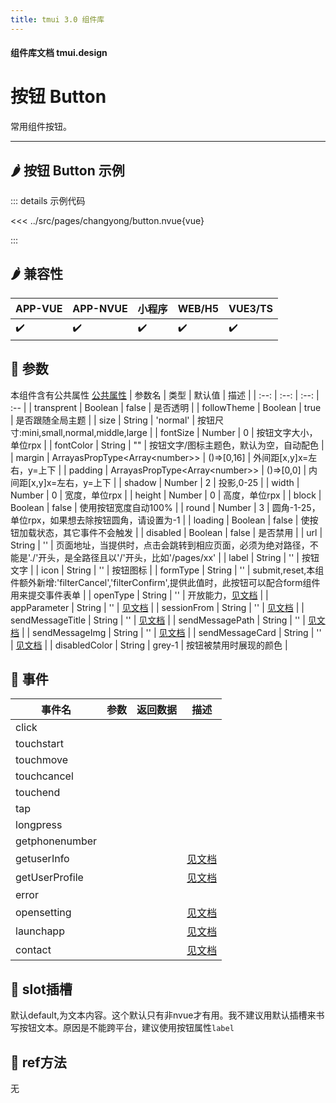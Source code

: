 ```yaml
---
title: tmui 3.0 组件库
---
```


<script setup>
import webview from '../components/mobileWebview.vue'
</script>

#### 组件库文档 tmui.design

# 按钮 Button
常用组件按钮。

---

## :hot_pepper: 按钮 Button 示例

<webview url="https://tmui.design/h5/#/pages/changyong/button"></webview>

::: details 示例代码

<<< ../src/pages/changyong/button.nvue{vue}

:::


## :hot_pepper: 兼容性

| APP-VUE | APP-NVUE | 小程序 | WEB/H5 | VUE3/TS |
| --- | --- | --- | --- | --- |
| :heavy_check_mark: | :heavy_check_mark: | :heavy_check_mark: | :heavy_check_mark: | :heavy_check_mark: |

## :seedling: 参数
本组件含有公共属性 [公共属性](/spec/组件公共样式.html)
| 参数名 | 类型 | 默认值 | 描述 |
| :--: | :--: | :--: | :-- |
| transprent | Boolean | false | 是否透明 |
| followTheme | Boolean | true | 是否跟随全局主题 |
| size | String | 'normal' | 按钮尺寸:mini,small,normal,middle,large |
| fontSize | Number | 0 | 按钮文字大小，单位rpx |
| fontColor<Badge type="danger" text="v3.0.63+" vertical="middle" /> | String | "" | 按钮文字/图标主题色，默认为空，自动配色 |
| margin | ArrayasPropType\<Array\<number>> | ()=>[0,16] | 外间距[x,y]x=左右，y=上下 |
| padding | ArrayasPropType\<Array\<number>> | ()=>[0,0] | 内间距[x,y]x=左右，y=上下 |
| shadow | Number | 2 | 投影,0-25 |
| width | Number | 0 | 宽度，单位rpx |
| height | Number | 0 | 高度，单位rpx |
| block | Boolean | false | 使用按钮宽度自动100% |
| round | Number | 3 | 圆角-1-25，单位rpx，如果想去除按钮圆角，请设置为-1 |
| loading | Boolean | false | 使按钮加载状态，其它事件不会触发 |
| disabled | Boolean | false | 是否禁用 |
| url | String | '' | 页面地址，当提供时，点击会跳转到相应页面，必须为绝对路径，不能是'./'开头，是全路径且以'/'开头，比如'/pages/xx' |
| label | String | '' | 按钮文字 |
| icon | String | '' | 按钮图标 |
| formType | String | '' | submit,reset,本组件额外新增:'filterCancel','filterConfirm',提供此值时，此按钮可以配合form组件用来提交事件表单 |
| openType | String | '' | 开放能力，[见文档](https://uniapp.dcloud.net.cn/component/button.html) |
| appParameter | String | '' | [见文档](https://uniapp.dcloud.net.cn/component/button.html) |
| sessionFrom | String | '' | [见文档](https://uniapp.dcloud.net.cn/component/button.html) |
| sendMessageTitle | String | '' | [见文档](https://uniapp.dcloud.net.cn/component/button.html) |
| sendMessagePath | String | '' | [见文档](https://uniapp.dcloud.net.cn/component/button.html) |
| sendMessageImg | String | '' | [见文档](https://uniapp.dcloud.net.cn/component/button.html) |
| sendMessageCard | String | '' | [见文档](https://uniapp.dcloud.net.cn/component/button.html) |
| disabledColor | String | grey-1 | 按钮被禁用时展现的颜色 |


## :rose: 事件
| 事件名 | 参数 | 返回数据 | 描述 |
| --- | --- | --- | --- |
| click |  |  |  |
| touchstart |  |  |  |
| touchmove |  |  |  |
| touchcancel |  |  |  |
| touchend |  |  |  |
| tap |  |  |  |
| longpress |  |  |  |
| getphonenumber |  |  |  |
| getuserInfo |  |  | [见文档](https://uniapp.dcloud.net.cn/component/button.html) |
| getUserProfile |  |  | [见文档](https://uniapp.dcloud.net.cn/component/button.html) |
| error |  |  |  |
| opensetting |  |  | [见文档](https://uniapp.dcloud.net.cn/component/button.html) |
| launchapp |  |  | [见文档](https://uniapp.dcloud.net.cn/component/button.html) |
| contact |  |  | [见文档](https://uniapp.dcloud.net.cn/component/button.html) |


## :corn: slot插槽
默认default,为文本内容。这个默认只有非nvue才有用。我不建议用默认插槽来书写按钮文本。原因是不能跨平台，建议使用按钮属性```label```

## :green_salad: ref方法
无